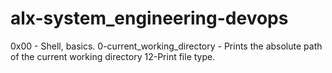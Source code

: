 # alx-system_engineering-devops
0x00 - Shell, basics.
0-current_working_directory - Prints the absolute path of the current working directory
12-Print file type.
